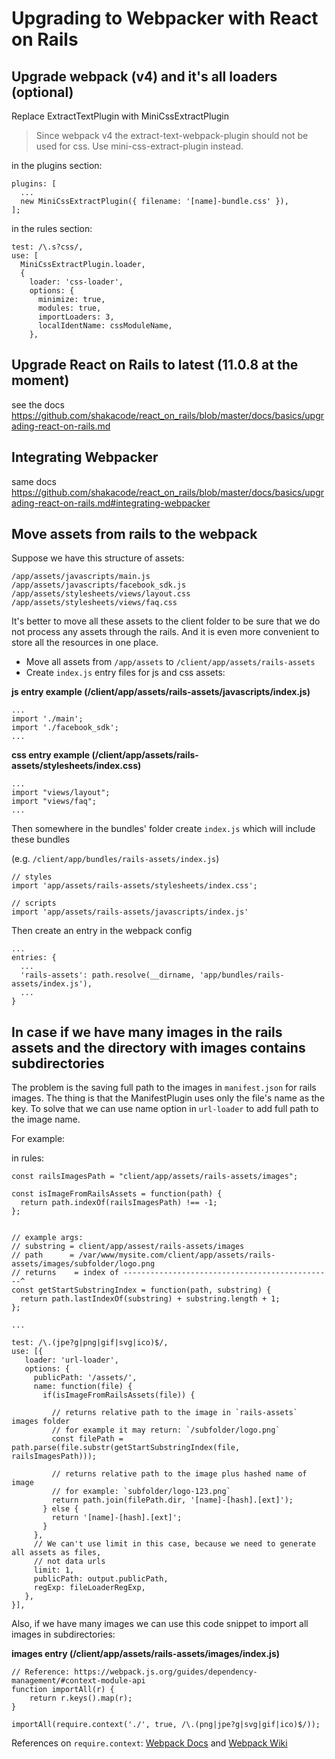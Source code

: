 # Upgrading to Webpacker with React on Rails

## Upgrade webpack (v4) and it's all loaders (optional)

Replace ExtractTextPlugin with MiniCssExtractPlugin

> Since webpack v4 the extract-text-webpack-plugin should not be used for css. Use mini-css-extract-plugin instead.


in the plugins section:
```
plugins: [
  ...
  new MiniCssExtractPlugin({ filename: '[name]-bundle.css' }),
];
```

in the rules section:
```
test: /\.s?css/,
use: [
  MiniCssExtractPlugin.loader,
  {
    loader: 'css-loader',
    options: {
      minimize: true,
      modules: true,
      importLoaders: 3,
      localIdentName: cssModuleName,
    },
```

## Upgrade React on Rails to latest (11.0.8 at the moment)
see the docs https://github.com/shakacode/react_on_rails/blob/master/docs/basics/upgrading-react-on-rails.md

## Integrating Webpacker
same docs https://github.com/shakacode/react_on_rails/blob/master/docs/basics/upgrading-react-on-rails.md#integrating-webpacker

## Move assets from rails to the webpack

Suppose we have this structure of assets:
```
/app/assets/javascripts/main.js
/app/assets/javascripts/facebook_sdk.js
/app/assets/stylesheets/views/layout.css
/app/assets/stylesheets/views/faq.css
```

It's better to move all these assets to the client folder to be sure that we do not process any assets through the rails.
And it is even more convenient to store all the resources in one place.


- Move all assets from `/app/assets` to `/client/app/assets/rails-assets`
- Create `index.js` entry files for js and css assets:

**js entry example (/client/app/assets/rails-assets/javascripts/index.js)**

```
...
import './main';
import './facebook_sdk';
...
```

**css entry example (/client/app/assets/rails-assets/stylesheets/index.css)**

```
...
import "views/layout";
import "views/faq";
...
```

Then somewhere in the bundles' folder create `index.js` which will include these bundles

(e.g. `/client/app/bundles/rails-assets/index.js`)
```
// styles
import 'app/assets/rails-assets/stylesheets/index.css';

// scripts
import 'app/assets/rails-assets/javascripts/index.js'
```

Then create an entry in the webpack config
```
...
entries: {
  ...
  'rails-assets': path.resolve(__dirname, 'app/bundles/rails-assets/index.js'),
  ...
}
```

## In case if we have many images in the rails assets and the directory with images contains subdirectories

The problem is the saving full path to the images in `manifest.json` for rails images. The thing is that the ManifestPlugin uses only the file's name as the key. To solve that we can use name option in `url-loader` to add full path to the image name.

For example:

in rules:
```
const railsImagesPath = "client/app/assets/rails-assets/images";

const isImageFromRailsAssets = function(path) {
  return path.indexOf(railsImagesPath) !== -1;
};


// example args:
// substring = client/app/assest/rails-assets/images
// path      = /var/www/mysite.com/client/app/assets/rails-assets/images/subfolder/logo.png
// returns    = index of -----------------------------------------------^
const getStartSubstringIndex = function(path, substring) {
  return path.lastIndexOf(substring) + substring.length + 1;
};

...

test: /\.(jpe?g|png|gif|svg|ico)$/,
use: [{
   loader: 'url-loader',
   options: {
     publicPath: '/assets/',
     name: function(file) {
       if(isImageFromRailsAssets(file)) {

         // returns relative path to the image in `rails-assets` images folder
         // for example it may return: `/subfolder/logo.png`
         const filePath = path.parse(file.substr(getStartSubstringIndex(file, railsImagesPath)));

         // returns relative path to the image plus hashed name of image
         // for example: `subfolder/logo-123.png`
         return path.join(filePath.dir, '[name]-[hash].[ext]');
       } else {
         return '[name]-[hash].[ext]';
       }
     },
     // We can't use limit in this case, because we need to generate all assets as files,
     // not data urls
     limit: 1,
     publicPath: output.publicPath,
     regExp: fileLoaderRegExp,
   },
}],
```

Also, if we have many images we can use this code snippet to import all images in subdirectories:

**images entry (/client/app/assets/rails-assets/images/index.js)**
```
// Reference: https://webpack.js.org/guides/dependency-management/#context-module-api
function importAll(r) {
    return r.keys().map(r);
}

importAll(require.context('./', true, /\.(png|jpe?g|svg|gif|ico)$/));
```

References on `require.context`: [Webpack Docs](https://webpack.js.org/guides/dependency-management/#context-module-api) and [Webpack Wiki](https://github.com/webpack/docs/wiki/context)
